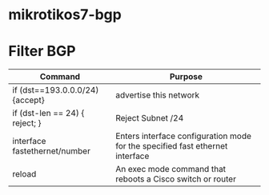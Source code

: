 # mikrotikos7-bgp

# Filter BGP

| Command | 	Purpose |
| --- | --- |
| if (dst==193.0.0.0/24) {accept} | advertise this network  |
| if (dst-len == 24) { reject; } | Reject Subnet /24 |
| interface fastethernet/number | Enters interface configuration mode for the specified fast ethernet interface |
| reload | An exec mode command that reboots a Cisco switch or router |
